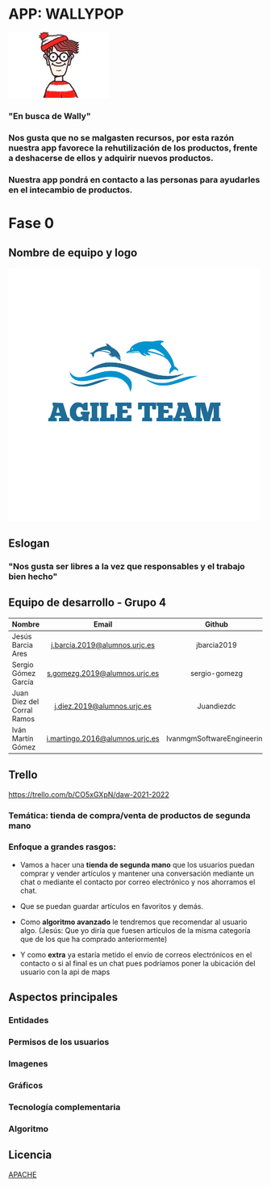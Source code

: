 # APP: WALLYPOP
![](img/LogoAPP.jpg)

### "En busca de Wally"

### Nos gusta que no se malgasten recursos, por esta razón nuestra app favorece la rehutilización de los productos, frente a deshacerse de ellos y adquirir nuevos productos.
### Nuestra app pondrá en contacto a las personas para ayudarles en el intecambio de productos.

# Fase 0

## Nombre de equipo y logo

![](img/LogoTeam.png)

## Eslogan

### "Nos gusta ser libres a la vez que responsables y el trabajo bien hecho"

## Equipo de desarrollo - Grupo 4
| Nombre	| Email	| Github |
| --- | :---: | :---: |
|Jesús Barcia Ares| j.barcia.2019@alumnos.urjc.es| jbarcia2019|
|Sergio Gómez García |s.gomezg.2019@alumnos.urjc.es|sergio-gomezg|
|Juan Diez del Corral Ramos |j.diez.2019@alumnos.urjc.es|Juandiezdc|
|Iván Martín Gómez |i.martingo.2016@alumnos.urjc.es|IvanmgmSoftwareEngineering|

## Trello

https://trello.com/b/CO5xGXpN/daw-2021-2022

 ### **Temática**: tienda de compra/venta de productos de segunda mano
 ### **Enfoque a grandes rasgos**:
* Vamos a hacer una **tienda de segunda mano** que los usuarios puedan comprar y vender artículos y mantener una conversación mediante un chat o mediante el contacto por correo electrónico y nos ahorramos el chat.

* Que se puedan guardar artículos en favoritos y demás.

* Como **algoritmo avanzado** le tendremos que recomendar al usuario algo. (Jesús: Que yo diría que fuesen artículos de la misma categoría que de los que ha comprado anteriormente)

* Y como **extra** ya estaría metido el envío de correos electrónicos en el contacto o si al final es un chat pues podríamos poner la ubicación del usuario con la api de maps

## Aspectos principales

### Entidades

### Permisos de los usuarios

### Imagenes

### Gráficos

### Tecnología complementaria

### Algoritmo

## Licencia
[APACHE](https://github.com/CodeURJC-DAW-2021-22/webapp4/blob/26b1d22bc7625b0dd8cdb3a3b8eaf7bb5425833b/LICENSE)
